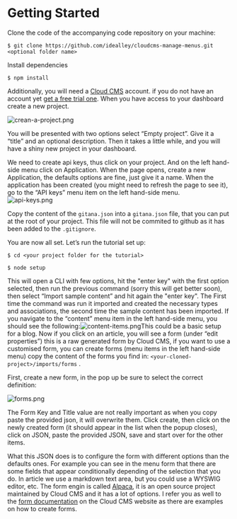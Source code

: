 # Getting Started

Clone the code of the accompanying code repository on your machine:

`$ git clone https://github.com/idealley/cloudcms-manage-menus.git <optional folder name>`

Install dependencies

`$ npm install`

Additionally, you will need a [Cloud CMS](https://www.cloudcms.com/) account. if you do not have an account yet [get a free trial one](https://www.cloudcms.com/trial.html). When you have access to your dashboard create a new project.

![](https://lh5.googleusercontent.com/hcavH-P2mAM4Nvs5O-Suq4QGQUgXyzQv5ANO-0dvyJTD4G1ML89bhviZdYzSn7iGg1pdIJiHPe5uH5krazvzw44y4eXq7wAoVY_23iPS5HMZYdnwjmJeazrXpHGh7QwM-jaw0TRj "crean-a-project.png")

You will be presented with two options select “Empty project”. Give it a “title” and an optional description. Then it takes a little while, and you will have a shiny new project in your dashboard.

We need to create api keys, thus click on your project. And on the left hand-side menu click on Application. When the page opens, create a new Application, the defaults options are fine, just give it a name. When the application has been created \(you might need to refresh the page to see it\), go to the “API keys” menu item on the left hand-side menu.  
![](https://lh6.googleusercontent.com/CHC8Jn9z_Gp8UzFQYjqauiA9sBXQJ4lia2FebFHSkARHFkcT-XKVgq9rzlrmFMPhhc4g8rVtZBRrV_s9MRCGyVo91bWhXZVHVps-lBm8paEzueoaSXkS51tKTYS6TNdWZShZK5v8 "api-keys.png")

Copy the content of the `gitana.json` into a `gitana.json` file, that you can put at the root of your project. This file will not be commited to github as it has been added to the `.gitignore`.

You are now all set. Let’s run the tutorial set up:

`$ cd <your project folder for the tutorial>`

`$ node setup`

This will open a CLI with few options, hit the "enter key" with the first option selected, then run the previous command \(sorry this will get better soon\), then select “Import sample content” and hit again the "enter key". The First time the command was run it imported and created the necessary types and associations, the second time the sample content has been imported. If you navigate to the “content” menu item in the left hand-side menu, you should see the following:![](https://lh6.googleusercontent.com/JuqBN-LymyLeuCaTZ98ApgFT17kiWaxD-cOAwrBR95uMumngw49A08jxUWlzYrNMJ82GBhmb1lbDXy8rMXRhv9vdqW7kjcYrml4alZ75z2kSZZSgFSWUWB4QSpJAm-Bqvs5dAKNG "content-items.png")This could be a basic setup for a blog. Now if you click on an article, you will see a form \(under “edit properties”\) this is a raw generated form by Cloud CMS, if you want to use a customised form, you can create forms \(menu items in the left hand-side menu\) copy the content of the forms you find in: `<your-cloned-project>/imports/forms` .

First, create a new form, in the pop up be sure to select the correct definition:

![](https://lh5.googleusercontent.com/-WyUbuL80w7aP3t0Ca2-a3NQyxTtxnD8T1kO6XhlvZHeK8aowZnD7XEHlstCF00xjNcmzn1mLSZmQL_8wiwrBx34-1h9aI54lP4Ctm9VGMCXyFacHI3TdLhIXqY-LzRwO3A6_7Mi "forms.png")

The Form Key and Title value are not really important as when you copy paste the provided json, it will overwrite them. Click create, then click on the newly created form \(it should appear in the list when the popup closes\), click on JSON, paste the provided JSON, save and start over for the other items.

What this JSON does is to configure the form with different options than the defaults ones. For example you can see in the menu form that there are some fields that appear conditionally depending of the selection that you do. In article we use a markdown text area, but you could use a WYSWIG editor, etc. The form engin is called [Alpaca](http://www.alpacajs.org/), it is an open source project maintained by Cloud CMS and it has a lot of options. I refer you as well to the [form documentation](https://www.cloudcms.com/documentation/api/api/forms/overview.html) on the Cloud CMS website as there are examples on how to create forms.

